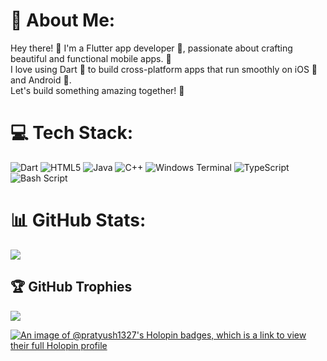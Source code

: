 # 💫 About Me:
Hey there! 👋 I'm a Flutter app developer 📱, passionate about crafting beautiful and functional mobile apps. 🚀 <br>I love using Dart 🎯 to build cross-platform apps that run smoothly on iOS 🍎 and Android 🤖. <br>Let's build something amazing together! 🤝


# 💻 Tech Stack:
![Dart](https://img.shields.io/badge/dart-%230175C2.svg?style=for-the-badge&logo=dart&logoColor=white) ![HTML5](https://img.shields.io/badge/html5-%23E34F26.svg?style=for-the-badge&logo=html5&logoColor=white) ![Java](https://img.shields.io/badge/java-%23ED8B00.svg?style=for-the-badge&logo=openjdk&logoColor=white) ![C++](https://img.shields.io/badge/c++-%2300599C.svg?style=for-the-badge&logo=c%2B%2B&logoColor=white) ![Windows Terminal](https://img.shields.io/badge/Windows%20Terminal-%234D4D4D.svg?style=for-the-badge&logo=windows-terminal&logoColor=white) ![TypeScript](https://img.shields.io/badge/typescript-%23007ACC.svg?style=for-the-badge&logo=typescript&logoColor=white) ![Bash Script](https://img.shields.io/badge/bash_script-%23121011.svg?style=for-the-badge&logo=gnu-bash&logoColor=white)
# 📊 GitHub Stats:

![](https://github-readme-streak-stats.herokuapp.com/?user=pratyush-1327'&theme=tokyonight&hide_border=false)<br/>

## 🏆 GitHub Trophies
![](https://github-profile-trophy.vercel.app/?username=pratyush-1327'&theme=radical&no-frame=false&no-bg=true&margin-w=4)

[![An image of @pratyush1327's Holopin badges, which is a link to view their full Holopin profile](https://holopin.me/pratyush1327)](https://holopin.io/@pratyush1327)

